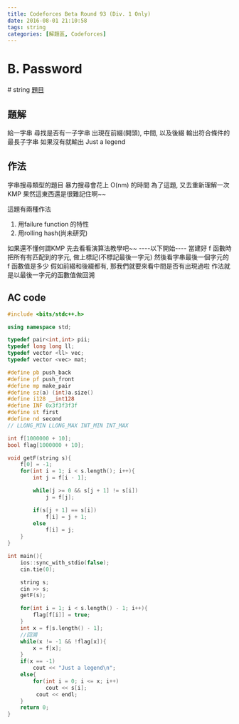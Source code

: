 ```yaml
---
title: Codeforces Beta Round 93 (Div. 1 Only)
date: 2016-08-01 21:10:58
tags: string
categories: [解題區, Codeforces]
---
```


# B. Password
\# string
[題目](http://codeforces.com/problemset/problem/126/B)

## 題解
給一字串
尋找是否有一子字串
出現在前綴(開頭), 中間, 以及後綴
輸出符合條件的最長子字串
如果沒有就輸出 Just a legend

## 作法
字串搜尋類型的題目
暴力搜尋會花上 O(nm) 的時間
為了這題, 又去重新理解一次KMP
果然這東西還是很難記住啊~~

這題有兩種作法
1. 用failure function 的特性
2. 用rolling hash(尚未研究)

如果還不懂何謂KMP
先去看看演算法教學吧~~
----以下開始----
當建好 f 函數時
把所有有匹配到的字元, 做上標記(不標記最後一字元)
然後看字串最後一個字元的 f 函數值是多少
假如前綴和後綴都有, 那我們就要來看中間是否有出現過啦
作法就是以最後一字元的函數值做回溯

## AC code
```cpp
#include <bits/stdc++.h>

using namespace std;

typedef pair<int,int> pii;
typedef long long ll;
typedef vector <ll> vec;
typedef vector <vec> mat;

#define pb push_back
#define pf push_front
#define mp make_pair
#define sz(a) (int)a.size()
#define i128 __int128
#define INF 0x3f3f3f3f
#define st first
#define nd second
// LLONG_MIN LLONG_MAX INT_MIN INT_MAX

int f[1000000 + 10];
bool flag[1000000 + 10];

void getF(string s){
    f[0] = -1;
    for(int i = 1; i < s.length(); i++){
        int j = f[i - 1];

        while(j >= 0 && s[j + 1] != s[i])
            j = f[j];

        if(s[j + 1] == s[i])
            f[i] = j + 1;
        else
            f[i] = j;
    }
}

int main(){
    ios::sync_with_stdio(false);
    cin.tie(0);

    string s;
    cin >> s;
    getF(s);

    for(int i = 1; i < s.length() - 1; i++){
        flag[f[i]] = true;
    }
    int x = f[s.length() - 1];
    //回溯
    while(x != -1 && !flag[x]){
        x = f[x];
    }
    if(x == -1)
        cout << "Just a legend\n";
    else{
        for(int i = 0; i <= x; i++)
            cout << s[i];
         cout << endl;
    }
    return 0;
}
```
